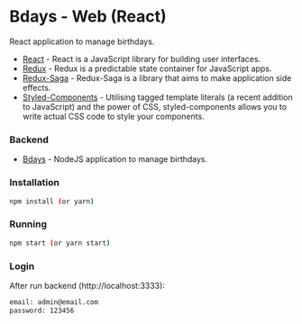 # Bdays - Web (React)

React application to manage birthdays.

- [React](https://github.com/facebook/react) - React is a JavaScript library for building user interfaces.
- [Redux](https://github.com/reduxjs/redux) - Redux is a predictable state container for JavaScript apps.
- [Redux-Saga](https://github.com/redux-saga/redux-saga) - Redux-Saga is a library that aims to make application side effects.
- [Styled-Components](https://github.com/styled-components/styled-components) - Utilising tagged template literals (a recent addition to JavaScript) and the power of CSS, styled-components allows you to write actual CSS code to style your components.

### Backend

- [Bdays](https://github.com/bjutkoski/birthdays-backend) - NodeJS application to manage birthdays.

### Installation

```bash
npm install (or yarn)
```

### Running

```bash
npm start (or yarn start)
```

### Login

After run backend (http://localhost:3333):

```bash
email: admin@email.com
password: 123456
```
